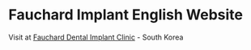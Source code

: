 # Fauchard Implant English Website

Visit at [Fauchard Dental Implant Clinic](http://eng.fauchardplant.co.kr/) - South Korea
